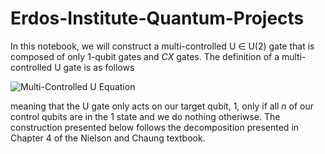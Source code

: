 # Erdos-Institute-Quantum-Projects

In this notebook, we will construct a multi-controlled U $\in$ U(2) gate that is composed of only 1-qubit gates and $CX$ gates. The definition of a multi-controlled U gate is as follows

![Multi-Controlled U Equation](images/cnu_equation.png)

meaning that the U gate only acts on our target qubit, $1$, only if all $n$ of our control qubits are in the $1$ state and we do nothing otheriwse. The construction presented below follows the decomposition presented in Chapter 4 of the Nielson and Chaung textbook.
